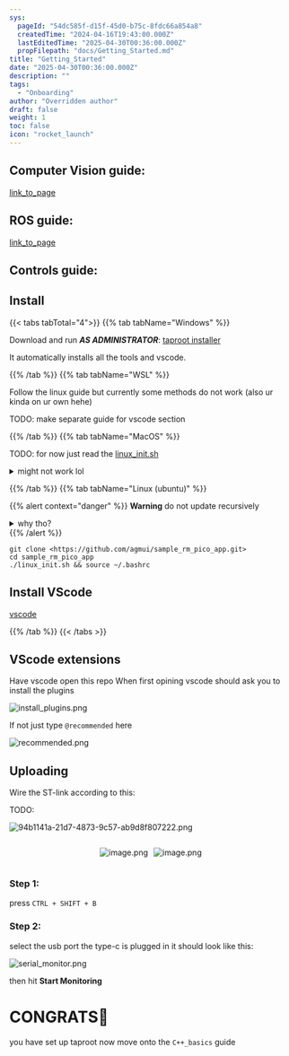 ```yaml
---
sys:
  pageId: "54dc585f-d15f-45d0-b75c-8fdc66a854a8"
  createdTime: "2024-04-16T19:43:00.000Z"
  lastEditedTime: "2025-04-30T00:36:00.000Z"
  propFilepath: "docs/Getting_Started.md"
title: "Getting_Started"
date: "2025-04-30T00:36:00.000Z"
description: ""
tags:
  - "Onboarding"
author: "Overridden author"
draft: false
weight: 1
toc: false
icon: "rocket_launch"
---
```


## Computer Vision guide:

[link_to_page](86d45bc0-388b-4d26-8848-44f255f73d0e)

## ROS guide:

[link_to_page](3c76c1de-ec8f-46d6-8b0a-294005edc2d5)

## Controls guide:

## Install

{{< tabs tabTotal="4">}}
{{% tab tabName="Windows" %}}

Download and run _**AS ADMINISTRATOR**_: [taproot installer](https://github.com/Thornbots/TeachingFreshies/releases/tag/1.0)

It automatically installs all the tools and vscode.

{{% /tab %}}
{{% tab tabName="WSL" %}}

Follow the linux guide but currently some methods do not work (also ur kinda on ur own hehe)

TODO: make separate guide for vscode section

{{% /tab %}}
{{% tab tabName="MacOS" %}}

TODO: for now just read the [linux_init.sh](https://github.com/agmui/sample_rm_pico_app/blob/main/linux_init.sh)

<details>
<summary>might not work lol</summary>

`brew install libusb pkg-config`

Next install: [vscode](https://code.visualstudio.com/Download)

</details>

{{% /tab %}}
{{% tab tabName="Linux (ubuntu)" %}}

{{% alert context="danger" %}}
**Warning** do not update recursively
<details>
<summary>why tho?</summary>
There are some submodules that may go on for a while (like tinyusb) and I highly
recommend you don't need to get them.
If you want to see what submodules I update just look in `linux_init.sh`
</details>
{{% /alert %}}

```shell
git clone <https://github.com/agmui/sample_rm_pico_app.git>
cd sample_rm_pico_app
./linux_init.sh && source ~/.bashrc
```

## Install VScode

[vscode](https://code.visualstudio.com/Download)

{{% /tab %}}
{{< /tabs >}}

## VScode extensions

Have vscode open this repo
When first opining vscode should ask you to install the plugins

![install_plugins.png](https://prod-files-secure.s3.us-west-2.amazonaws.com/d518164a-d88e-44d1-a4ee-3adb3bd8bce0/89bd30f0-1825-4e77-867b-0a41ce370880/install_plugins.png?X-Amz-Algorithm=AWS4-HMAC-SHA256&X-Amz-Content-Sha256=UNSIGNED-PAYLOAD&X-Amz-Credential=ASIAZI2LB466YYYTI3O6%2F20250606%2Fus-west-2%2Fs3%2Faws4_request&X-Amz-Date=20250606T170801Z&X-Amz-Expires=3600&X-Amz-Security-Token=IQoJb3JpZ2luX2VjEIj%2F%2F%2F%2F%2F%2F%2F%2F%2F%2FwEaCXVzLXdlc3QtMiJHMEUCIQCAiM1UGN3Q1r8gjZTYxEX0C72y2S94HBURRCI9XTxKIQIgLjtYSvVRtsterHUbYbSlU0O%2FQsK36R48R%2B6P3ZHnPnEq%2FwMIYRAAGgw2Mzc0MjMxODM4MDUiDI3KFWwk0J1u08KSzyrcAzigc9h7lKRuV5GPtv74Jp23flXxaWwr9CCILGj7hJsH8lnfajDA5rbIpth2CInT%2F2hju8d6E0UmD5dkhIAcfC7j7ScHZnOPl17EhSr3Kd3IMp4%2BgPcdbtYpRBD8wBOuyuTA69dvrv0dHJtR349dLBSrJM2%2B9xot5dSlWtcX691S3c5UdOEvMfbWSWMjXgn58LxXDY0S4SZIIwGonVNiqvYXvdCutlKENiwS%2BAxiinDmKzTHLq4grCq3uzgvv08DMjhdSzQlokDEzUidFeZJVeA%2Fe4L%2FIfOnW2DZq5hfaCl6l32n0boSuxV0e1xjC%2BlEHscg5Kdz0NcfutYQxZmNO6RujKflpfOLvQ5SlCGEaHyxbJbw1M5H%2Fg8663qvdOefikPQytRhTq66oXvjOzJyBM3n0KiPo1%2FO3aqlFyUZ2yPJa9qCB7KhTREcRNcpBibclOTf0tBluVpJnPZMBqbqS8iTi6EYbV6Nw0u%2BNHl3M1vpue%2F4CrB4nm9%2FsjAQybfZFtF9KzVHFF0MQAFnlfyYEBgmu6n9SA82rAb%2Boe5sarHOoOw99lJ%2FyVqrYokB%2BFe3pTRDK%2F4nRP48s%2F7ejLNhvV4KQOGRNqgZJd%2BssdgmOmYID87fsc0XpjJSfanlMOShjMIGOqUB7wYhHHQqYwQv%2Bqh9VSoKgV3ZG9YdKDcoyAn0fWFpLPM16zEKknc0OsAZ9vsyLE85O%2FiQ6F7wwd7FlDeIw5XmKZg78wYfBSaEykzFm%2FQIPanwwZe98Cqvecm79Yjwlw46EyDw8Hi2diYR99trKrgTiyDjH5xEJRy%2Bb4oyi4DE0qdpPnjjbfV0kZU%2FvBuq7fLSpt764ypjbW%2B0d6qf2Sxm4SpYf1fC&X-Amz-Signature=38a81195431169b21aef0469809f0ff356076e4b42de52396b6fbf76e563a2f4&X-Amz-SignedHeaders=host&x-id=GetObject)

If not just type `@recommended` here  

![recommended.png](https://prod-files-secure.s3.us-west-2.amazonaws.com/d518164a-d88e-44d1-a4ee-3adb3bd8bce0/61e661e9-5d85-4dfc-be0d-8d2097a5e793/recommended.png?X-Amz-Algorithm=AWS4-HMAC-SHA256&X-Amz-Content-Sha256=UNSIGNED-PAYLOAD&X-Amz-Credential=ASIAZI2LB466YYYTI3O6%2F20250606%2Fus-west-2%2Fs3%2Faws4_request&X-Amz-Date=20250606T170801Z&X-Amz-Expires=3600&X-Amz-Security-Token=IQoJb3JpZ2luX2VjEIj%2F%2F%2F%2F%2F%2F%2F%2F%2F%2FwEaCXVzLXdlc3QtMiJHMEUCIQCAiM1UGN3Q1r8gjZTYxEX0C72y2S94HBURRCI9XTxKIQIgLjtYSvVRtsterHUbYbSlU0O%2FQsK36R48R%2B6P3ZHnPnEq%2FwMIYRAAGgw2Mzc0MjMxODM4MDUiDI3KFWwk0J1u08KSzyrcAzigc9h7lKRuV5GPtv74Jp23flXxaWwr9CCILGj7hJsH8lnfajDA5rbIpth2CInT%2F2hju8d6E0UmD5dkhIAcfC7j7ScHZnOPl17EhSr3Kd3IMp4%2BgPcdbtYpRBD8wBOuyuTA69dvrv0dHJtR349dLBSrJM2%2B9xot5dSlWtcX691S3c5UdOEvMfbWSWMjXgn58LxXDY0S4SZIIwGonVNiqvYXvdCutlKENiwS%2BAxiinDmKzTHLq4grCq3uzgvv08DMjhdSzQlokDEzUidFeZJVeA%2Fe4L%2FIfOnW2DZq5hfaCl6l32n0boSuxV0e1xjC%2BlEHscg5Kdz0NcfutYQxZmNO6RujKflpfOLvQ5SlCGEaHyxbJbw1M5H%2Fg8663qvdOefikPQytRhTq66oXvjOzJyBM3n0KiPo1%2FO3aqlFyUZ2yPJa9qCB7KhTREcRNcpBibclOTf0tBluVpJnPZMBqbqS8iTi6EYbV6Nw0u%2BNHl3M1vpue%2F4CrB4nm9%2FsjAQybfZFtF9KzVHFF0MQAFnlfyYEBgmu6n9SA82rAb%2Boe5sarHOoOw99lJ%2FyVqrYokB%2BFe3pTRDK%2F4nRP48s%2F7ejLNhvV4KQOGRNqgZJd%2BssdgmOmYID87fsc0XpjJSfanlMOShjMIGOqUB7wYhHHQqYwQv%2Bqh9VSoKgV3ZG9YdKDcoyAn0fWFpLPM16zEKknc0OsAZ9vsyLE85O%2FiQ6F7wwd7FlDeIw5XmKZg78wYfBSaEykzFm%2FQIPanwwZe98Cqvecm79Yjwlw46EyDw8Hi2diYR99trKrgTiyDjH5xEJRy%2Bb4oyi4DE0qdpPnjjbfV0kZU%2FvBuq7fLSpt764ypjbW%2B0d6qf2Sxm4SpYf1fC&X-Amz-Signature=f214cc3c01686860715dd9cfa574226a4dd73076f543e5e955e38fc16a5c4b83&X-Amz-SignedHeaders=host&x-id=GetObject)

## Uploading

Wire the ST-link according to this:

TODO:

![94b1141a-21d7-4873-9c57-ab9d8f807222.png](https://prod-files-secure.s3.us-west-2.amazonaws.com/d518164a-d88e-44d1-a4ee-3adb3bd8bce0/e5fad17d-ab82-4300-9f4c-505ab4b1202c/94b1141a-21d7-4873-9c57-ab9d8f807222.png?X-Amz-Algorithm=AWS4-HMAC-SHA256&X-Amz-Content-Sha256=UNSIGNED-PAYLOAD&X-Amz-Credential=ASIAZI2LB466YYYTI3O6%2F20250606%2Fus-west-2%2Fs3%2Faws4_request&X-Amz-Date=20250606T170801Z&X-Amz-Expires=3600&X-Amz-Security-Token=IQoJb3JpZ2luX2VjEIj%2F%2F%2F%2F%2F%2F%2F%2F%2F%2FwEaCXVzLXdlc3QtMiJHMEUCIQCAiM1UGN3Q1r8gjZTYxEX0C72y2S94HBURRCI9XTxKIQIgLjtYSvVRtsterHUbYbSlU0O%2FQsK36R48R%2B6P3ZHnPnEq%2FwMIYRAAGgw2Mzc0MjMxODM4MDUiDI3KFWwk0J1u08KSzyrcAzigc9h7lKRuV5GPtv74Jp23flXxaWwr9CCILGj7hJsH8lnfajDA5rbIpth2CInT%2F2hju8d6E0UmD5dkhIAcfC7j7ScHZnOPl17EhSr3Kd3IMp4%2BgPcdbtYpRBD8wBOuyuTA69dvrv0dHJtR349dLBSrJM2%2B9xot5dSlWtcX691S3c5UdOEvMfbWSWMjXgn58LxXDY0S4SZIIwGonVNiqvYXvdCutlKENiwS%2BAxiinDmKzTHLq4grCq3uzgvv08DMjhdSzQlokDEzUidFeZJVeA%2Fe4L%2FIfOnW2DZq5hfaCl6l32n0boSuxV0e1xjC%2BlEHscg5Kdz0NcfutYQxZmNO6RujKflpfOLvQ5SlCGEaHyxbJbw1M5H%2Fg8663qvdOefikPQytRhTq66oXvjOzJyBM3n0KiPo1%2FO3aqlFyUZ2yPJa9qCB7KhTREcRNcpBibclOTf0tBluVpJnPZMBqbqS8iTi6EYbV6Nw0u%2BNHl3M1vpue%2F4CrB4nm9%2FsjAQybfZFtF9KzVHFF0MQAFnlfyYEBgmu6n9SA82rAb%2Boe5sarHOoOw99lJ%2FyVqrYokB%2BFe3pTRDK%2F4nRP48s%2F7ejLNhvV4KQOGRNqgZJd%2BssdgmOmYID87fsc0XpjJSfanlMOShjMIGOqUB7wYhHHQqYwQv%2Bqh9VSoKgV3ZG9YdKDcoyAn0fWFpLPM16zEKknc0OsAZ9vsyLE85O%2FiQ6F7wwd7FlDeIw5XmKZg78wYfBSaEykzFm%2FQIPanwwZe98Cqvecm79Yjwlw46EyDw8Hi2diYR99trKrgTiyDjH5xEJRy%2Bb4oyi4DE0qdpPnjjbfV0kZU%2FvBuq7fLSpt764ypjbW%2B0d6qf2Sxm4SpYf1fC&X-Amz-Signature=cebf5a55864019ce1f4f0df1875fe0033bdb10e2b99f6f045c3b45b746481d0e&X-Amz-SignedHeaders=host&x-id=GetObject)

<div style="display: flex;flex-direction: row; column-gap:10px; max-width: 630px;justify-content: center;">
<div>

![image.png](https://prod-files-secure.s3.us-west-2.amazonaws.com/d518164a-d88e-44d1-a4ee-3adb3bd8bce0/210ecb78-1116-4d7b-b9b7-2292f66fa2c2/image.png?X-Amz-Algorithm=AWS4-HMAC-SHA256&X-Amz-Content-Sha256=UNSIGNED-PAYLOAD&X-Amz-Credential=ASIAZI2LB466XWIIS5B5%2F20250606%2Fus-west-2%2Fs3%2Faws4_request&X-Amz-Date=20250606T170805Z&X-Amz-Expires=3600&X-Amz-Security-Token=IQoJb3JpZ2luX2VjEIj%2F%2F%2F%2F%2F%2F%2F%2F%2F%2FwEaCXVzLXdlc3QtMiJGMEQCIA2Zo2tymc8SWGiJqZAMCcmhT4oml2415iwra7HtTPSvAiB9%2BifNkt4hfw%2BHihKP0zUi4ZgCjHZoyjseQqQJ%2B%2BspACr%2FAwhhEAAaDDYzNzQyMzE4MzgwNSIMDBJugQOBXl4pRwVKKtwD6qVQqH3cYRXA4zi3Nv4DliTgqJXbaXD88xsVVj%2Bl3fmbmBq5mCa%2FTEUk6o3uJ%2FL6BcPeaBzZhFtmIjCp12HJVF%2FQAmdh4rRWaFjfQSeQwohgZbfnYUpzPhg0pIXADj0z1aoleih0vRozva7th%2FVMj54Y9T%2FYNcp0AVL79w9ZpBNPvv8zwwQ%2BFmEEBXbXH0ic4B91KxRJ5IggwaUnMVtmgqYAAXCa9Fg1vNcTR335QKHBG4dtlB7JUvJShxkk84bTQnkuaE3MSE9ho5MjjFyOJprLJuV1hgdgfah0rIXPUp7mzhBfljAikSQHamK8cczmjXFV2j22kOdB8lIoqfpVVih5C2k1QPh3yfwLu%2FDsGlFATAFtxlklyAbsMB2uiYqcIaLTdbfGphJPJdqZERf9YFK5cPrnS4kKpZ48QPjHCh0r0rwy0n3aorZdfb%2BF1yeKthIoyWhMaUzVPHbhNYszaPALVFgWm3ZjJA3IFXLmFQ7UEnAkNa8Twjg7XJiqSirgWOUQpO7agehxnypkhn5JuYy0u5IiC5rXcZWwF5EM4BrVT3v98SN7JS5egBJO%2Fr%2BvxD726UdclnrH7Z98Uv6w57M28y3p23mQbMx%2Fbc%2FrIus2TKS0uYnBX%2B%2FgDacwzaGMwgY6pgH%2F2MlM7bDR36kSIaTB%2BK1SU7wZSUQOLGY%2BKWzUOF5ts4TT6uXlBWDuOqx%2Fpl2hCrJ13PSZiKNLRnHm9BWARcqj2VtJezUkE0Zr5kIyvY%2FUQUFKzEW6cPgHLLxyey%2BW8pGJrUl07grZdBA6Xm07ADyFKOWKvwoQsa0wJW5Wt6ISeNY7w2Vt73FqY%2FpCJ98YufAv4Biv%2F3FrAqLNp9m%2BGlJ29ZCqckhk&X-Amz-Signature=c2a9653ca174fbe39c251cca31848f2f51691fa66cd9aec12b80873b6578678b&X-Amz-SignedHeaders=host&x-id=GetObject)

</div>
<div>

![image.png](https://prod-files-secure.s3.us-west-2.amazonaws.com/d518164a-d88e-44d1-a4ee-3adb3bd8bce0/33a0fd0f-8ca6-4a86-8e09-26e95ded1fff/image.png?X-Amz-Algorithm=AWS4-HMAC-SHA256&X-Amz-Content-Sha256=UNSIGNED-PAYLOAD&X-Amz-Credential=ASIAZI2LB466UZVX3MMB%2F20250606%2Fus-west-2%2Fs3%2Faws4_request&X-Amz-Date=20250606T170806Z&X-Amz-Expires=3600&X-Amz-Security-Token=IQoJb3JpZ2luX2VjEIj%2F%2F%2F%2F%2F%2F%2F%2F%2F%2FwEaCXVzLXdlc3QtMiJHMEUCIGDHO4My4aB6sxAmXeJB8oNs6W1jASlykHeLaa9gNw5VAiEA5Jdfl9kvEtopR5edD5zrbszdEgS9dyuDFNXHpBI%2B2I8q%2FwMIYRAAGgw2Mzc0MjMxODM4MDUiDAEtYekjGruq2IvsQyrcA7yEhdLuFd2O4b12tiMt%2BAYo2fC9H0BolzjuUS6%2BznTdxdWrFkqS5Tk%2FRtjPRjKb%2FvYjz%2F1yCmVmC7Vb5tZBUM9%2Fbor3spNk72%2FAIaeAzENJndxjUkmrDf13narQFpHAJicQEkEoeLHKwuaXSuVN10IyFQoT0p71%2BmxzYd9X7ZiKjwELio7oA1ypNeagieeaUj7QDRSbfIMs2qbfl%2BFf29cTah6HxnZsJtsWD7FkUvVrsTPIJIUHIQbvftxGMZcQ944KqWFdA3OKvxrtQfkSFlJIPQNZifdFcnZP1hqyN7XNQSduaftH7oQqIxv77CWEvzdXZfr9TbgBgpfRkMVkaXB%2FqIvtvM65GvX4CEwpU4n8xOSmruXdSxZRfVkTmKCbw09PVIw45MVOrq2tTCimbSU%2BLM8dKZZzCVZyP%2BSk5MBoRmnEoL1%2Fnl%2Bb0LDK1V%2BsVm7JJ%2Fmd3NnNFMTLXu4k5LTCzRbENRoXwjCVn8n6I1fyjeYHuKe1zVaGK4S0HDpc%2FWnKkXV6pBpyzXIWmBZsBWM5icOjQbVxa2o6m4qJZOZiUZfH0JK5mXdtEmfDCjNPr8E4OXyfWmRU8Cg6pyv6DT3KEyg6OVpXU27ciRswokSfakXGhKY8HBeUsGHNMP2hjMIGOqUB3GvGuVbgFyYno2lca%2F0rowacbFG%2BTuzdMGmXwDnANssTanSRaq1PtVk%2Fz0C28oS1Uz6JCviUqkPNMQweVoidt9fqQQZ3TkFbZbLFjT%2B%2FJ4xoQzweYXzsv41s4gGszBg3bCkDTzYgDcFOLbq8oTDqaqw8xADGsNxq0uEMxisX6IJYMmZBIaq9kAvtCIl%2FRuLDXDTK8%2BfByrUdYglPglhBSITcoDYk&X-Amz-Signature=740fc81b8f5511cede509e89f1b56c4d137129256ea840937c9e90b8de5eb464&X-Amz-SignedHeaders=host&x-id=GetObject)

</div>
</div>

### Step 1:

press `CTRL + SHIFT + B`

### Step 2:

select the usb port the type-c is plugged in it should look like this:

![serial_monitor.png](https://prod-files-secure.s3.us-west-2.amazonaws.com/d518164a-d88e-44d1-a4ee-3adb3bd8bce0/f03f4774-05d4-4393-b6a0-d5efb6d315ab/serial_monitor.png?X-Amz-Algorithm=AWS4-HMAC-SHA256&X-Amz-Content-Sha256=UNSIGNED-PAYLOAD&X-Amz-Credential=ASIAZI2LB466YYYTI3O6%2F20250606%2Fus-west-2%2Fs3%2Faws4_request&X-Amz-Date=20250606T170801Z&X-Amz-Expires=3600&X-Amz-Security-Token=IQoJb3JpZ2luX2VjEIj%2F%2F%2F%2F%2F%2F%2F%2F%2F%2FwEaCXVzLXdlc3QtMiJHMEUCIQCAiM1UGN3Q1r8gjZTYxEX0C72y2S94HBURRCI9XTxKIQIgLjtYSvVRtsterHUbYbSlU0O%2FQsK36R48R%2B6P3ZHnPnEq%2FwMIYRAAGgw2Mzc0MjMxODM4MDUiDI3KFWwk0J1u08KSzyrcAzigc9h7lKRuV5GPtv74Jp23flXxaWwr9CCILGj7hJsH8lnfajDA5rbIpth2CInT%2F2hju8d6E0UmD5dkhIAcfC7j7ScHZnOPl17EhSr3Kd3IMp4%2BgPcdbtYpRBD8wBOuyuTA69dvrv0dHJtR349dLBSrJM2%2B9xot5dSlWtcX691S3c5UdOEvMfbWSWMjXgn58LxXDY0S4SZIIwGonVNiqvYXvdCutlKENiwS%2BAxiinDmKzTHLq4grCq3uzgvv08DMjhdSzQlokDEzUidFeZJVeA%2Fe4L%2FIfOnW2DZq5hfaCl6l32n0boSuxV0e1xjC%2BlEHscg5Kdz0NcfutYQxZmNO6RujKflpfOLvQ5SlCGEaHyxbJbw1M5H%2Fg8663qvdOefikPQytRhTq66oXvjOzJyBM3n0KiPo1%2FO3aqlFyUZ2yPJa9qCB7KhTREcRNcpBibclOTf0tBluVpJnPZMBqbqS8iTi6EYbV6Nw0u%2BNHl3M1vpue%2F4CrB4nm9%2FsjAQybfZFtF9KzVHFF0MQAFnlfyYEBgmu6n9SA82rAb%2Boe5sarHOoOw99lJ%2FyVqrYokB%2BFe3pTRDK%2F4nRP48s%2F7ejLNhvV4KQOGRNqgZJd%2BssdgmOmYID87fsc0XpjJSfanlMOShjMIGOqUB7wYhHHQqYwQv%2Bqh9VSoKgV3ZG9YdKDcoyAn0fWFpLPM16zEKknc0OsAZ9vsyLE85O%2FiQ6F7wwd7FlDeIw5XmKZg78wYfBSaEykzFm%2FQIPanwwZe98Cqvecm79Yjwlw46EyDw8Hi2diYR99trKrgTiyDjH5xEJRy%2Bb4oyi4DE0qdpPnjjbfV0kZU%2FvBuq7fLSpt764ypjbW%2B0d6qf2Sxm4SpYf1fC&X-Amz-Signature=95e6885fb7584b094824ac760104ebc4ceeab4454de07e3363bccd9f3ba57d40&X-Amz-SignedHeaders=host&x-id=GetObject)

then hit **Start Monitoring**

# CONGRATS🎉

you have set up taproot now move onto the `C++_basics` guide
